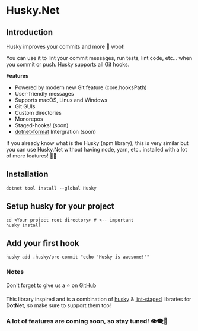 # Husky.Net

## Introduction

Husky improves your commits and more 🐶 woof!

You can use it to lint your commit messages, run tests, lint code, etc... when you commit or push. Husky supports all Git hooks.

**Features**
- Powered by modern new Git feature (core.hooksPath)
- User-friendly messages
- Supports macOS, Linux and Windows
- Git GUIs
- Custom directories
- Monorepos
- Staged-hooks! (soon)
- [dotnet-format](https://github.com/dotnet/format) Intergration (soon)

If you already know what is the Husky (npm library), this is very similar but you can use Husky.Net without having node, yarn, etc.. installed with a lot of more features! 🚀🚀

## Installation

```shell
dotnet tool install --global Husky
```

## Setup husky for your project

```shell
cd <Your project root directory> # <-- important
husky install
```

## Add your first hook

```shell
husky add .husky/pre-commit "echo 'Husky is awesome!'"
```

### Notes

Don't forget to give us a ⭐ on [GitHub](https://github.com/alirezanet/husky.net)

This library inspired and is a combination of [husky](https://github.com/typicode/husky) & [lint-staged](#) libraries for **DotNet**, so make sure to support them too!

### A lot of features are coming soon, so stay tuned! 👁️‍🗨️👀

